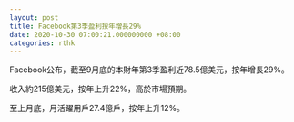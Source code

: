 ```yaml
---
layout: post
title: Facebook第3季盈利按年增長29%
date: 2020-10-30 07:00:21.000000000 +08:00
categories: rthk
---
```


Facebook公布，截至9月底的本財年第3季盈利近78.5億美元，按年增長29%。

收入約215億美元，按年上升22%，高於市場預期。

至上月底，月活躍用戶27.4億戶，按年上升12%。
